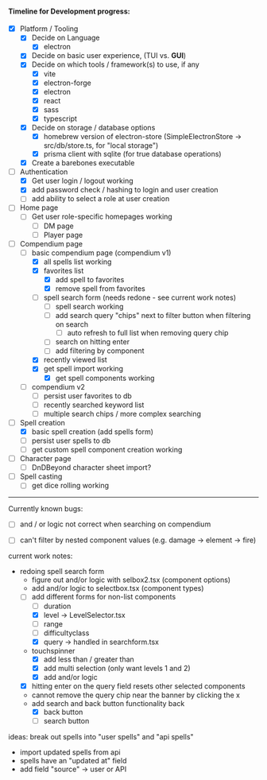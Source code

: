 #### Timeline for Development progress:

- [x] Platform / Tooling
  - [x] Decide on Language
    - [x] electron
  - [x] Decide on basic user experience, (TUI vs. **GUI**)
  - [x] Decide on which tools / framework(s) to use, if any
    - [x] vite
    - [x] electron-forge
    - [x] electron
    - [x] react
    - [x] sass
    - [x] typescript
  - [x] Decide on storage / database options
    - [x] homebrew version of electron-store (SimpleElectronStore -> src/db/store.ts, for "local storage")
    - [x] prisma client with sqlite (for true database operations)
  - [x] Create a barebones executable

- [ ] Authentication
  - [x] Get user login / logout working
  - [x] add password check / hashing to login and user creation
  - [ ] add ability to select a role at user creation

- [ ] Home page
  - [ ] Get user role-specific homepages working
    - [ ] DM page
    - [ ] Player page

- [ ] Compendium page
  - [ ] basic compendium page (compendium v1)
    - [x] all spells list working
    - [x] favorites list
      - [x] add spell to favorites
      - [x] remove spell from favorites
    - [ ] spell search form (needs redone - see current work notes)
      - [ ] spell search working
      - [ ] add search query "chips" next to filter button when filtering on search
        - [ ] auto refresh to full list when removing query chip
      - [ ] search on hitting enter
      - [ ] add filtering by component
    - [x] recently viewed list
    - [x] get spell import working
      - [x] get spell components working
  - [ ] compendium v2
    - [ ] persist user favorites to db
    - [ ] recently searched keyword list
    - [ ] multiple search chips / more complex searching

- [ ] Spell creation
  - [x] basic spell creation (add spells form)
  - [ ] persist user spells to db
  - [ ] get custom spell component creation working

- [ ] Character page
  - [ ] DnDBeyond character sheet import?

- [ ] Spell casting
  - [ ] get dice rolling working

---

Currently known bugs:
- [ ] and / or logic not correct when searching on compendium
- [ ] can't filter by nested component values (e.g. damage -> element -> fire)


current work notes:
- redoing spell search form
  - figure out and/or logic with selbox2.tsx (component options)
  - add and/or logic to selectbox.tsx (component types)
  - [ ] add different forms for non-list components
    - [ ] duration
    - [x] level -> LevelSelector.tsx
    - [ ] range
    - [ ] difficultyclass
    - [x] query -> handled in searchform.tsx
  - touchspinner
    - [x] add less than / greater than
    - [x] add multi selection (only want levels 1 and 2)
    - [x] add and/or logic
  - [x] hitting enter on the query field resets other selected components
  - cannot remove the query chip near the banner by clicking the x
  - add search and back button functionality back
    - [x] back button
    - [ ] search button

ideas:
break out spells into "user spells" and "api spells"
- import updated spells from api
- spells have an "updated at" field
- add field "source" -> user or API
